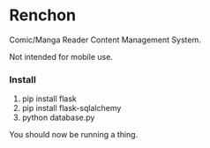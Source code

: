 # Renchon
Comic/Manga Reader Content Management System.

Not intended for mobile use.

### Install
1. pip install flask
2. pip install flask-sqlalchemy
3. python database.py

You should now be running a thing.
